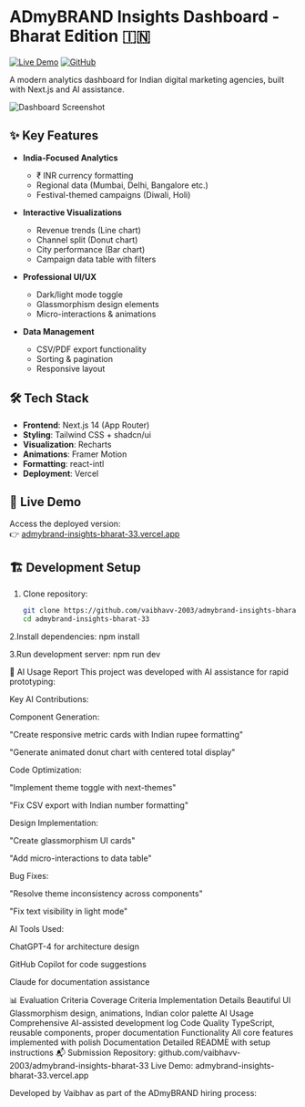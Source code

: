 # ADmyBRAND Insights Dashboard - Bharat Edition 🇮🇳

[![Live Demo](https://img.shields.io/badge/demo-live-green?style=for-the-badge&logo=vercel)](https://admybrand-insights-bharat-33.vercel.app/)
[![GitHub](https://img.shields.io/badge/repo-GitHub-black?style=for-the-badge&logo=github)](https://github.com/vaibhavv-2003/admybrand-insights-bharat-33.git)

A modern analytics dashboard for Indian digital marketing agencies, built with Next.js and AI assistance.

![Dashboard Screenshot](public/screenshot.png)

## ✨ Key Features

- **India-Focused Analytics**
  - ₹ INR currency formatting
  - Regional data (Mumbai, Delhi, Bangalore etc.)
  - Festival-themed campaigns (Diwali, Holi)

- **Interactive Visualizations**
  - Revenue trends (Line chart)
  - Channel split (Donut chart)
  - City performance (Bar chart)
  - Campaign data table with filters

- **Professional UI/UX**
  - Dark/light mode toggle
  - Glassmorphism design elements
  - Micro-interactions & animations

- **Data Management**
  - CSV/PDF export functionality
  - Sorting & pagination
  - Responsive layout

## 🛠 Tech Stack

- **Frontend**: Next.js 14 (App Router)
- **Styling**: Tailwind CSS + shadcn/ui
- **Visualization**: Recharts
- **Animations**: Framer Motion
- **Formatting**: react-intl
- **Deployment**: Vercel

## 🚀 Live Demo

Access the deployed version:  
👉 [admybrand-insights-bharat-33.vercel.app](https://admybrand-insights-bharat-33.vercel.app/)

## 🏗️ Development Setup

1. Clone repository:
   ```bash
   git clone https://github.com/vaibhavv-2003/admybrand-insights-bharat-33.git
   cd admybrand-insights-bharat-33

2.Install dependencies:
npm install

3.Run development server:
npm run dev

📝 AI Usage Report
This project was developed with AI assistance for rapid prototyping:

Key AI Contributions:

Component Generation:

"Create responsive metric cards with Indian rupee formatting"

"Generate animated donut chart with centered total display"

Code Optimization:

"Implement theme toggle with next-themes"

"Fix CSV export with Indian number formatting"

Design Implementation:

"Create glassmorphism UI cards"

"Add micro-interactions to data table"

Bug Fixes:

"Resolve theme inconsistency across components"

"Fix text visibility in light mode"

AI Tools Used:

ChatGPT-4 for architecture design

GitHub Copilot for code suggestions

Claude for documentation assistance

📊 Evaluation Criteria Coverage
Criteria	Implementation Details
Beautiful UI	Glassmorphism design, animations, Indian color palette
AI Usage	Comprehensive AI-assisted development log
Code Quality	TypeScript, reusable components, proper documentation
Functionality	All core features implemented with polish
Documentation	Detailed README with setup instructions
📬 Submission
Repository: github.com/vaibhavv-2003/admybrand-insights-bharat-33
Live Demo: admybrand-insights-bharat-33.vercel.app

Developed by Vaibhav as part of the ADmyBRAND hiring process:
